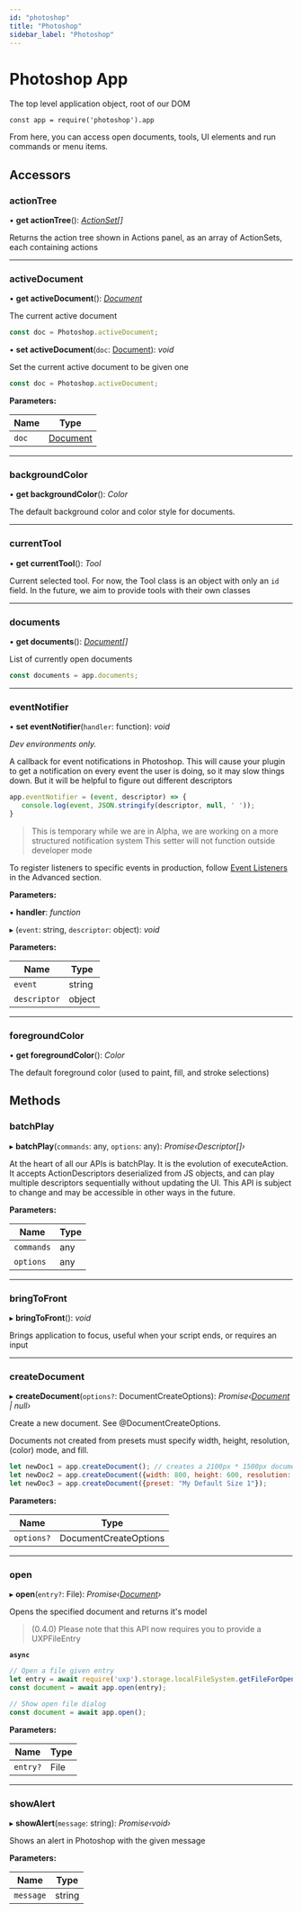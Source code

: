 ```yaml
---
id: "photoshop"
title: "Photoshop"
sidebar_label: "Photoshop"
---
```


# Photoshop App
The top level application object, root of our DOM

```
const app = require('photoshop').app
```

From here, you can access open documents, tools, UI elements and run commands or menu items.

## Accessors

###  actionTree

• **get actionTree**(): *[ActionSet](../actionset/)[]*

Returns the action tree shown in Actions panel, as an array of ActionSets, each containing actions

___

###  activeDocument

• **get activeDocument**(): *[Document](../document/)*

The current active document

```javascript
const doc = Photoshop.activeDocument;
```

• **set activeDocument**(`doc`: [Document](../document/)): *void*

Set the current active document to be given one

```javascript
const doc = Photoshop.activeDocument;
```

**Parameters:**

Name | Type |
------ | ------ |
`doc` | [Document](../document/) |

___

###  backgroundColor

• **get backgroundColor**(): *Color*

The default background color and color style for documents.

___

###  currentTool

• **get currentTool**(): *Tool*

Current selected tool. For now, the Tool class is an object with
only an `id` field. In the future, we aim to provide tools with their own classes

___

###  documents

• **get documents**(): *[Document](../document/)[]*

List of currently open documents

```javascript
const documents = app.documents;
```

___

###  eventNotifier

• **set eventNotifier**(`handler`: function): *void*

_Dev environments only._

A callback for event notifications in Photoshop. This will cause your plugin to get a notification
on every event the user is doing, so it may slow things down. But it will be helpful to figure out
different descriptors

```javascript
app.eventNotifier = (event, descriptor) => {
   console.log(event, JSON.stringify(descriptor, null, ' '));
}
```

> This is temporary while we are in Alpha, we are working on a more structured notification system
> This setter will not function outside developer mode

To register listeners to specific events in production, follow [Event Listeners](../../media/advanced/event-listener/) in the Advanced section.

**Parameters:**

▪ **handler**: *function*

▸ (`event`: string, `descriptor`: object): *void*

**Parameters:**

Name | Type |
------ | ------ |
`event` | string |
`descriptor` | object |

___

###  foregroundColor

• **get foregroundColor**(): *Color*

The default foreground color (used to paint, fill, and stroke selections)

## Methods

###  batchPlay

▸ **batchPlay**(`commands`: any, `options`: any): *Promise‹Descriptor[]›*

At the heart of all our APIs is batchPlay. It is the evolution of executeAction. It accepts
ActionDescriptors deserialized from JS objects, and can play multiple descriptors sequentially
without updating the UI. This API is subject to change and may be accessible in other ways in the future.

**Parameters:**

Name | Type |
------ | ------ |
`commands` | any |
`options` | any |

___

###  bringToFront

▸ **bringToFront**(): *void*

Brings application to focus, useful when your script ends, or requires an input

___

###  createDocument

▸ **createDocument**(`options?`: DocumentCreateOptions): *Promise‹[Document](../document/) | null›*

Create a new document. See @DocumentCreateOptions.

Documents not created from presets must specify width, height, resolution, (color) mode, and fill.

```javascript
let newDoc1 = app.createDocument(); // creates a 2100px * 1500px document
let newDoc2 = app.createDocument({width: 800, height: 600, resolution: 300, mode: "RGBColorMode", fill: "transparent"});
let newDoc3 = app.createDocument({preset: "My Default Size 1"});
```

**Parameters:**

Name | Type |
------ | ------ |
`options?` | DocumentCreateOptions |

___

###  open

▸ **open**(`entry?`: File): *Promise‹[Document](../document/)›*

Opens the specified document and returns it's model

> (0.4.0) Please note that this API now requires you to provide a UXPFileEntry

**`async`** 

```javascript
// Open a file given entry
let entry = await require('uxp').storage.localFileSystem.getFileForOpening()
const document = await app.open(entry);

// Show open file dialog
const document = await app.open();
```

**Parameters:**

Name | Type |
------ | ------ |
`entry?` | File |

___

###  showAlert

▸ **showAlert**(`message`: string): *Promise‹void›*

Shows an alert in Photoshop with the given message

**Parameters:**

Name | Type |
------ | ------ |
`message` | string |
